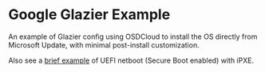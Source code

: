 # Google Glazier Example

An example of Glazier config using OSDCloud to install the OS directly from Microsoft Update, with minimal post-install customization.

Also see a [brief example](tools/iPXE/README.md) of UEFI netboot (Secure Boot enabled) with iPXE.